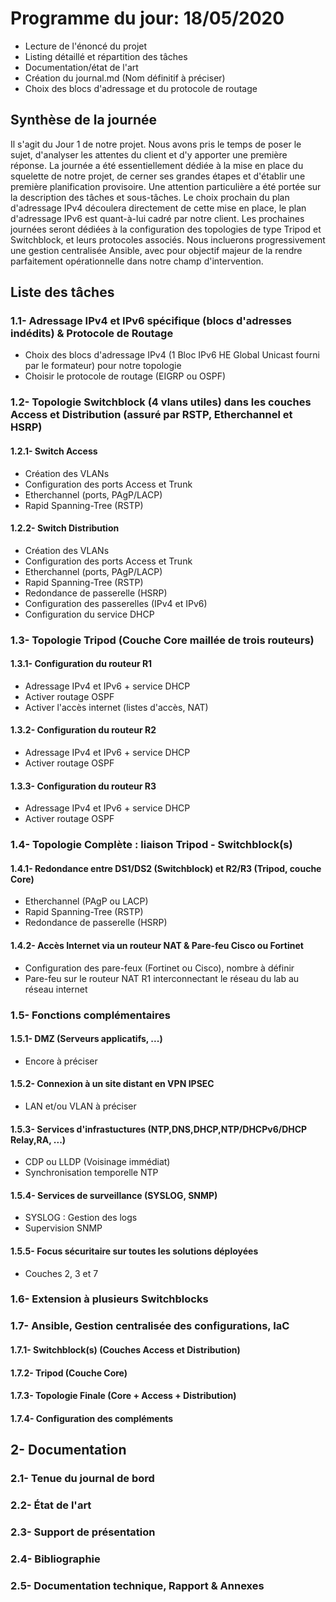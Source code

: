 # Programme du jour: 18/05/2020

* Lecture de l'énoncé du projet
* Listing détaillé et répartition des tâches
* Documentation/état de l'art
* Création du journal.md (Nom définitif à préciser)
* Choix des blocs d'adressage et du protocole de routage

## Synthèse de la journée

Il s'agit du Jour 1 de notre projet. Nous avons pris le temps de poser le sujet, d'analyser les attentes du client et d'y apporter une première réponse. La journée a été essentiellement dédiée à la mise en place du squelette de notre projet, de cerner ses grandes étapes et d'établir une première planification provisoire. Une attention particulière a été portée sur la description des tâches et sous-tâches.
Le choix prochain du plan d'adressage IPv4 découlera directement de cette mise en place, le plan d'adressage IPv6 est quant-à-lui cadré par notre client.
Les prochaines journées seront dédiées à la configuration des topologies de type Tripod et Switchblock, et leurs protocoles associés. Nous incluerons progressivement une gestion centralisée Ansible, avec pour objectif majeur de la rendre parfaitement opérationnelle dans notre champ d'intervention.

## Liste des tâches

### 1.1- Adressage IPv4 et IPv6 spécifique (blocs d'adresses indédits) & Protocole de Routage 
* Choix des blocs d'adressage IPv4 (1 Bloc IPv6 HE Global Unicast fourni par le formateur) pour notre topologie		
* Choisir le protocole de routage (EIGRP ou OSPF)	
											
### 1.2- Topologie Switchblock (4 vlans utiles) dans les couches Access et Distribution (assuré par RSTP, Etherchannel et HSRP)	

#### 1.2.1- Switch Access
* Création des VLANs				
* Configuration des ports Access et Trunk				
* Etherchannel (ports, PAgP/LACP)				
* Rapid Spanning-Tree (RSTP)				
													
#### 1.2.2- Switch Distribution
* Création des VLANs				
* Configuration des ports Access et Trunk				
* Etherchannel (ports, PAgP/LACP)				
* Rapid Spanning-Tree (RSTP)				
* Redondance de passerelle (HSRP)				
* Configuration des passerelles (IPv4 et IPv6)				
* Configuration du service DHCP
								
### 1.3- Topologie Tripod (Couche Core maillée de trois routeurs)

#### 1.3.1- Configuration du routeur R1
* Adressage IPv4 et IPv6 + service DHCP				
* Activer routage OSPF				
* Activer l'accès internet (listes d'accès, NAT)

#### 1.3.2- Configuration du routeur R2
* Adressage IPv4 et IPv6 + service DHCP				
* Activer routage OSPF

#### 1.3.3- Configuration du routeur R3
* Adressage IPv4 et IPv6 + service DHCP				
* Activer routage OSPF	

### 1.4- Topologie Complète : liaison Tripod - Switchblock(s)

#### 1.4.1- Redondance entre DS1/DS2 (Switchblock) et R2/R3 (Tripod, couche Core)					
* Etherchannel (PAgP ou LACP)				
* Rapid Spanning-Tree (RSTP)				
* Redondance de passerelle (HSRP) 	

#### 1.4.2- Accès Internet via un routeur NAT & Pare-feu Cisco ou Fortinet
* Configuration des pare-feux (Fortinet ou Cisco), nombre à définir
* Pare-feu sur le routeur NAT R1 interconnectant le réseau du lab au réseau internet

### 1.5- Fonctions complémentaires

#### 1.5.1- DMZ (Serveurs applicatifs, ...)
* Encore à préciser

#### 1.5.2- Connexion à un site distant en VPN IPSEC
* LAN et/ou VLAN à préciser

#### 1.5.3- Services d'infrastuctures (NTP,DNS,DHCP,NTP/DHCPv6/DHCP Relay,RA, ...)							
* CDP ou LLDP (Voisinage immédiat)					
* Synchronisation temporelle NTP						

#### 1.5.4- Services de surveillance (SYSLOG, SNMP)
* SYSLOG : Gestion des logs
* Supervision SNMP

#### 1.5.5- Focus sécuritaire sur toutes les solutions déployées
* Couches 2, 3 et 7

### 1.6- Extension à plusieurs Switchblocks

### 1.7- Ansible, Gestion centralisée des configurations, IaC

#### 1.7.1- Switchblock(s) (Couches Access et Distribution)

#### 1.7.2- Tripod (Couche Core)

#### 1.7.3- Topologie Finale (Core + Access + Distribution)

#### 1.7.4- Configuration des compléments
							
## 2- Documentation

### 2.1- Tenue du journal de bord

### 2.2- État de l'art

### 2.3- Support de présentation

### 2.4- Bibliographie

### 2.5- Documentation technique, Rapport & Annexes


